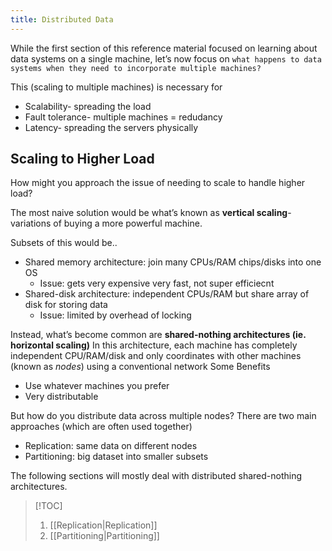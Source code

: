 ```yaml
---
title: Distributed Data
---
```

While the first section of this reference material focused on learning about data systems on a single machine, let’s now focus on `what happens to data systems when they need to incorporate multiple machines?`

This (scaling to multiple machines) is necessary for
- Scalability- spreading the load
- Fault tolerance- multiple machines = redudancy
- Latency- spreading the servers physically

## Scaling to Higher Load

How might you approach the issue of needing to scale to handle higher load?

The most naive solution would be what’s known as **vertical scaling**- variations of buying a more powerful machine.

Subsets of this would be..
- Shared memory architecture: join many CPUs/RAM chips/disks into one OS
	- Issue: gets very expensive very fast, not super efficiecnt
- Shared-disk architecture: independent CPUs/RAM but share array of disk for storing data
	- Issue: limited by overhead of locking

Instead, what’s become common are **shared-nothing architectures (ie. horizontal scaling)**
In this architecture, each machine has completely independent CPU/RAM/disk and only coordinates with other machines (known as *nodes*) using a conventional network
Some Benefits
- Use whatever machines you prefer
- Very distributable

But how do you distribute data across multiple nodes? There are two main approaches (which are often used together)
- Replication: same data on different nodes
- Partitioning: big dataset into smaller subsets

The following sections will mostly deal with distributed shared-nothing architectures.


> [!TOC]
> 1. [[Replication|Replication]] 
> 2. [[Partitioning|Partitioning]] 